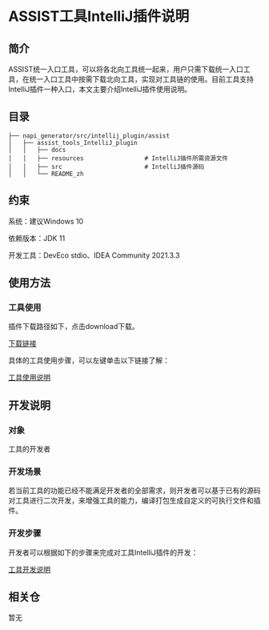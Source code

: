 # ASSIST工具IntelliJ插件说明

## 简介

ASSIST统一入口工具，可以将各北向工具统一起来，用户只需下载统一入口工具，在统一入口工具中按需下载北向工具，实现对工具链的使用。目前工具支持IntelliJ插件一种入口，本文主要介绍IntelliJ插件使用说明。

## 目录 


```
├── napi_generator/src/intellij_plugin/assist                     
│   ├── assist_tools_IntelliJ_plugin  
│   │   ├── docs                     
│   │   ├── resources                 # IntelliJ插件所需资源文件
│   │   ├── src                       # IntelliJ插件源码
│   │   └── README_zh                 
```

## 约束 

系统：建议Windows 10

依赖版本：JDK 11

开发工具：DevEco stdio、IDEA Community 2021.3.3

## 使用方法 

### 工具使用

插件下载路径如下，点击download下载。

[下载链接](https://plugins.jetbrains.com/plugin/21430-assist-tools/edit/versions)

具体的工具使用步骤，可以左键单击以下链接了解：

[工具使用说明](https://gitee.com/openharmony/napi_generator/tree/master/src/intellij_plugin/assist/assist_tools_IntelliJ_plugin/docs/usage/INSTRUCTION_ZH.md)

## 开发说明

### 对象

工具的开发者

### 开发场景

若当前工具的功能已经不能满足开发者的全部需求，则开发者可以基于已有的源码对工具进行二次开发，来增强工具的能力，编译打包生成自定义的可执行文件和插件。
       
### 开发步骤

开发者可以根据如下的步骤来完成对工具IntelliJ插件的开发：

 [工具开发说明](https://gitee.com/openharmony/napi_generator/tree/master/src/intellij_plugin/assist/assist_tools_IntelliJ_plugin/docs/guide/DEVELOP_ZH.md)
    

## 相关仓

暂无